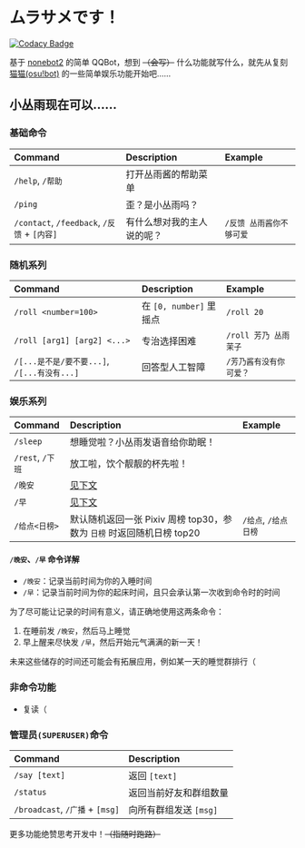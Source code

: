 # ムラサメです！

[![Codacy Badge](https://app.codacy.com/project/badge/Grade/aa04ded1a99e4ba097c100bef0915a3b)](https://www.codacy.com/gh/purple4pur/murasame-chan/dashboard?utm_source=github.com&amp;utm_medium=referral&amp;utm_content=purple4pur/murasame-chan&amp;utm_campaign=Badge_Grade)

基于 [nonebot2](https://github.com/nonebot/nonebot2) 的简单 QQBot，想到 ~~（会写）~~ 什么功能就写什么，就先从复刻 [猫猫(osu!bot)](https://github.com/Monodesu/osucat) 的一些简单娱乐功能开始吧……

## 小丛雨现在可以……

### 基础命令

| Command                                     | Description                | Example                  |
| :------------------------------------------ | :------------------------- | :----------------------- |
| `/help`, `/帮助`                            | 打开丛雨酱的帮助菜单       |                          |
| `/ping`                                     | 歪？是小丛雨吗？           |                          |
| `/contact`, `/feedback`, `/反馈` + `[内容]` | 有什么想对我的主人说的呢？ | `/反馈 丛雨酱你不够可爱` |

### 随机系列

| Command                                     | Description             | Example                 |
| :------------------------------------------ | :---------------------- | :---------------------- |
| `/roll <number=100>`                        | 在 `[0, number]` 里摇点 | `/roll 20`              |
| `/roll [arg1] [arg2] <...>`                 | 专治选择困难            | `/roll 芳乃 丛雨 茉子`  |
| `/[...是不是/要不要...]`, `/[...有没有...]` | 回答型人工智障          | `/芳乃酱有没有你可爱？` |

### 娱乐系列

| Command          | Description                                                           | Example              |
| :--------------- | :-------------------------------------------------------------------- | :------------------- |
| `/sleep`         | 想睡觉啦？小丛雨发语音给你助眠！                                      |                      |
| `/rest`, `/下班` | 放工啦，饮个靓靓的杯先啦！                                            |                      |
| `/晚安`          | [见下文](#晚安早-命令详解)                                            |                      |
| `/早`            | [见下文](#晚安早-命令详解)                                            |                      |
| `/给点<日榜>`    | 默认随机返回一张 Pixiv 周榜 top30，参数为 `日榜` 时返回随机日榜 top20 | `/给点`, `/给点日榜` |

#### `/晚安`、`/早` 命令详解

- `/晚安`：记录当前时间为你的入睡时间
- `/早`：记录当前时间为你的起床时间，且只会承认第一次收到命令时的时间

为了尽可能让记录的时间有意义，请正确地使用这两条命令：

1. 在睡前发 `/晚安`，然后马上睡觉
2. 早上醒来尽快发 `/早`，然后开始元气满满的新一天！

未来这些储存的时间还可能会有拓展应用，例如某一天的睡觉群排行（

### 非命令功能

- 复读（

### 管理员`(SUPERUSER)`命令

| Command                         | Description            |
| :------------------------------ | :--------------------- |
| `/say [text]`                   | 返回 `[text]`          |
| `/status`                       | 返回当前好友和群组数量 |
| `/broadcast`, `/广播` + `[msg]` | 向所有群组发送 `[msg]` |

更多功能绝赞思考开发中！~~（指随时跑路）~~
